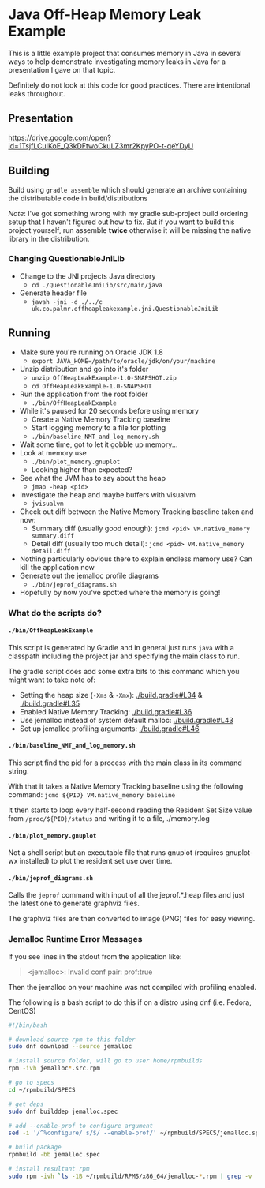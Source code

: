 # Java Off-Heap Memory Leak Example

This is a little example project that consumes memory in Java in several ways to help demonstrate investigating memory 
leaks in Java for a presentation I gave on that topic.

Definitely do not look at this code for good practices. There are intentional leaks throughout.

## Presentation

https://drive.google.com/open?id=1TsjfLCuIKoE_Q3kDFtwoCkuLZ3mr2KpyPO-t-qeYDyU

## Building

Build using `gradle assemble` which should generate an archive containing the distributable code in build/distributions

 *Note*: I've got something wrong with my gradle sub-project build ordering setup that I haven't figured out how to fix.
 But if you want to build this project yourself, run assemble **twice** otherwise it will be missing the native library 
 in the distribution.

### Changing QuestionableJniLib

  - Change to the JNI projects Java directory
    - `cd ./QuestionableJniLib/src/main/java`
  - Generate header file
    - `javah -jni -d ./../c uk.co.palmr.offheapleakexample.jni.QuestionableJniLib`

## Running

  - Make sure you're running on Oracle JDK 1.8
    - `export JAVA_HOME=/path/to/oracle/jdk/on/your/machine`
  - Unzip distribution and go into it's folder
    - `unzip OffHeapLeakExample-1.0-SNAPSHOT.zip`
    - `cd OffHeapLeakExample-1.0-SNAPSHOT`
  - Run the application from the root folder
    - `./bin/OffHeapLeakExample`
  - While it's paused for 20 seconds before using memory
    - Create a Native Memory Tracking baseline
    - Start logging memory to a file for plotting
    - `./bin/baseline_NMT_and_log_memory.sh`
  - Wait some time, got to let it gobble up memory...
  - Look at memory use
    - `./bin/plot_memory.gnuplot`
    - Looking higher than expected?
  - See what the JVM has to say about the heap
    - `jmap -heap <pid>`
  - Investigate the heap and maybe buffers with visualvm
    - `jvisualvm`
  - Check out diff between the Native Memory Tracking baseline taken and now: 
    - Summary diff (usually good enough): `jcmd <pid> VM.native_memory summary.diff`
    - Detail diff (usually too much detail): `jcmd <pid> VM.native_memory detail.diff`
  - Nothing particularly obvious there to explain endless memory use? Can kill the application now
  - Generate out the jemalloc profile diagrams
    - `./bin/jeprof_diagrams.sh`
  - Hopefully by now you've spotted where the memory is going!
  
### What do the scripts do?

#### `./bin/OffHeapLeakExample`

This script is generated by Gradle and in general just runs `java` with a classpath including the project jar and 
specifying the main class to run.

The gradle script does add some extra bits to this command which you might want to take note of:

- Setting the heap size (`-Xms` & `-Xmx`): [./build.gradle#L34](./build.gradle#L34) & [./build.gradle#L35](./build.gradle#L35)
- Enabled Native Memory Tracking: [./build.gradle#L36](./build.gradle#L36)
- Use jemalloc instead of system default malloc: [./build.gradle#L43](./build.gradle#L43)
- Set up jemalloc profiling arguments: [./build.gradle#L46](./build.gradle#L46)

#### `./bin/baseline_NMT_and_log_memory.sh`

This script find the pid for a process with the main class in its command string.

With that it takes a Native Memory Tracking baseline using the following command: `jcmd ${PID} VM.native_memory baseline`

It then starts to loop every half-second reading the Resident Set Size value from `/proc/${PID}/status` 
and writing it to a file, ./memory.log

#### `./bin/plot_memory.gnuplot`

Not a shell script but an executable file that runs gnuplot (requires gnuplot-wx installed) to plot the resident set use
over time.

#### `./bin/jeprof_diagrams.sh`

Calls the `jeprof` command with input of all the jeprof.*.heap files and just the latest one to generate graphviz files.

The graphviz files are then converted to image (PNG) files for easy viewing.

### Jemalloc Runtime Error Messages

If you see lines in the stdout from the application like:

 > \<jemalloc>: Invalid conf pair: prof:true

Then the jemalloc on your machine was not compiled with profiling enabled.

The following is a bash script to do this if on a distro using dnf (i.e. Fedora, CentOS)

```bash
#!/bin/bash

# download source rpm to this folder
sudo dnf download --source jemalloc

# install source folder, will go to user home/rpmbuilds
rpm -ivh jemalloc*.src.rpm

# go to specs
cd ~/rpmbuild/SPECS

# get deps
sudo dnf builddep jemalloc.spec

# add --enable-prof to configure argument
sed -i '/^%configure/ s/$/ --enable-prof/' ~/rpmbuild/SPECS/jemalloc.spec

# build package
rpmbuild -bb jemalloc.spec

# install resultant rpm
sudo rpm -ivh `ls -1B ~/rpmbuild/RPMS/x86_64/jemalloc-*.rpm | grep -v 'dev\|debug'`
```
